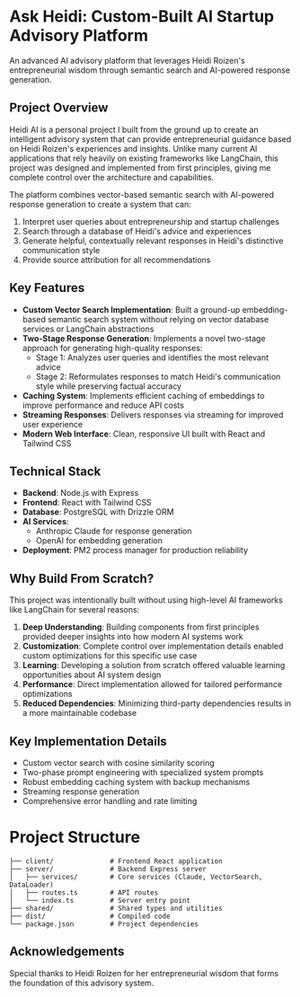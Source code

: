 # Ask Heidi: Custom-Built AI Startup Advisory Platform

An advanced AI advisory platform that leverages Heidi Roizen's entrepreneurial wisdom through semantic search and AI-powered response generation.

## Project Overview

Heidi AI is a personal project I built from the ground up to create an intelligent advisory system that can provide entrepreneurial guidance based on Heidi Roizen's experiences and insights. Unlike many current AI applications that rely heavily on existing frameworks like LangChain, this project was designed and implemented from first principles, giving me complete control over the architecture and capabilities.

The platform combines vector-based semantic search with AI-powered response generation to create a system that can:

1. Interpret user queries about entrepreneurship and startup challenges
2. Search through a database of Heidi's advice and experiences
3. Generate helpful, contextually relevant responses in Heidi's distinctive communication style
4. Provide source attribution for all recommendations

## Key Features

- **Custom Vector Search Implementation**: Built a ground-up embedding-based semantic search system without relying on vector database services or LangChain abstractions
- **Two-Stage Response Generation**: Implements a novel two-stage approach for generating high-quality responses:
  - Stage 1: Analyzes user queries and identifies the most relevant advice
  - Stage 2: Reformulates responses to match Heidi's communication style while preserving factual accuracy
- **Caching System**: Implements efficient caching of embeddings to improve performance and reduce API costs
- **Streaming Responses**: Delivers responses via streaming for improved user experience
- **Modern Web Interface**: Clean, responsive UI built with React and Tailwind CSS

## Technical Stack

- **Backend**: Node.js with Express
- **Frontend**: React with Tailwind CSS
- **Database**: PostgreSQL with Drizzle ORM
- **AI Services**: 
  - Anthropic Claude for response generation
  - OpenAI for embedding generation
- **Deployment**: PM2 process manager for production reliability

## Why Build From Scratch?

This project was intentionally built without using high-level AI frameworks like LangChain for several reasons:

1. **Deep Understanding**: Building components from first principles provided deeper insights into how modern AI systems work
2. **Customization**: Complete control over implementation details enabled custom optimizations for this specific use case
3. **Learning**: Developing a solution from scratch offered valuable learning opportunities about AI system design
4. **Performance**: Direct implementation allowed for tailored performance optimizations
5. **Reduced Dependencies**: Minimizing third-party dependencies results in a more maintainable codebase

## Key Implementation Details

- Custom vector search with cosine similarity scoring
- Two-phase prompt engineering with specialized system prompts
- Robust embedding caching system with backup mechanisms
- Streaming response generation
- Comprehensive error handling and rate limiting

# Project Structure

```
├── client/              # Frontend React application
├── server/              # Backend Express server
│   ├── services/        # Core services (Claude, VectorSearch, DataLoader)
│   ├── routes.ts        # API routes
│   └── index.ts         # Server entry point
├── shared/              # Shared types and utilities
├── dist/                # Compiled code
└── package.json         # Project dependencies
```

## Acknowledgements

Special thanks to Heidi Roizen for her entrepreneurial wisdom that forms the foundation of this advisory system.

